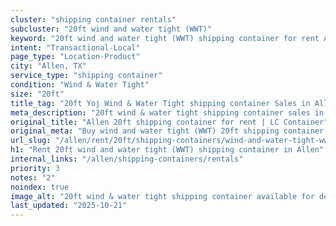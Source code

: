 ```yaml
---
cluster: "shipping container rentals"
subcluster: "20ft wind and water tight (WWT)"
keyword: "20ft wind and water tight (WWT) shipping container for rent Allen, TX"
intent: "Transactional-Local"
page_type: "Location-Product"
city: "Allen, TX"
service_type: "shipping container"
condition: "Wind & Water Tight"
size: "20ft"
title_tag: "20ft Yoj Wind & Water Tight shipping container Sales in Allen | LC Container"
meta_description: "20ft wind & water tight shipping container sales in Allen. Fast delivery, competitive pricing. Serving shipping containers area. Quote ID: IOS. Call (214) 524-4168 for your free quote today."
original_title: "Allen 20ft shipping container for rent | LC Container"
original_meta: "Buy wind and water tight (WWT) 20ft shipping container rent with local delivery in Allen, TX. LC Container — local Since 2003. Request a fast quote today."
url_slug: "/allen/rent/20ft/shipping-containers/wind-and-water-tight-wwt"
h1: "Rent 20ft wind and water tight (WWT) shipping container in Allen"
internal_links: "/allen/shipping-containers/rentals"
priority: 3
notes: "2"
noindex: true
image_alt: "20ft wind & water tight shipping container available for delivery in Allen"
last_updated: "2025-10-21"
---
```


<!-- TODO: Add unique city/inventory copy, images, and internal links here. -->
